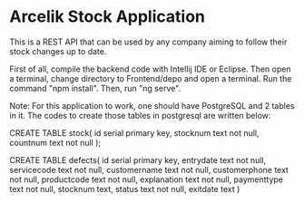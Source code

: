# Arcelik Stock Application

This is a REST API that can be used by any company aiming to follow their stock changes up to date. 

First of all, compile the backend code with Intellij IDE or Eclipse.
Then open a terminal, change directory to Frontend/depo and open a terminal. Run the command "npm install".
Then, run "ng serve".

Note: For this application to work, one should have PostgreSQL and 2 tables in it. The codes to create those tables in postgresql are written below:

CREATE TABLE stock(
	id serial primary key,
	stocknum text not null,
	countnum text not null
    );

CREATE TABLE defects(
	id serial primary key,
	entrydate text not null,
	servicecode text not null,
	customername text not null,
	customerphone text not null,
	productcode text not null,
	explanation text not null,
	paymenttype text not null,
	stocknum text,
	status text not null,
	exitdate text
)
